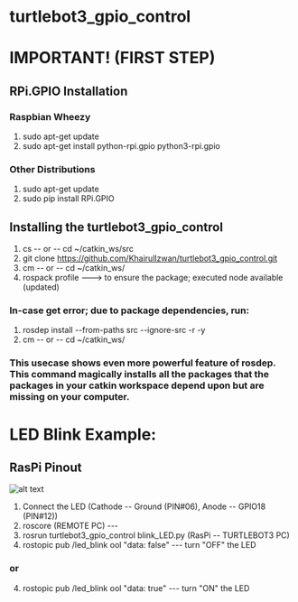 # turtlebot3_gpio_control

# IMPORTANT! (FIRST STEP)
##  RPi.GPIO Installation
### Raspbian Wheezy
1.  sudo apt-get update
2.  sudo apt-get install python-rpi.gpio python3-rpi.gpio

### Other Distributions
1.  sudo apt-get update
2.  sudo pip install RPi.GPIO

## Installing the turtlebot3_gpio_control
1.  cs -- or -- cd ~/catkin_ws/src
2.  git clone https://github.com/KhairulIzwan/turtlebot3_gpio_control.git
3.  cm -- or -- cd ~/catkin_ws/
4.  rospack profile ---> to ensure the package; executed node available (updated)

### In-case get error; due to package dependencies, run:
1.  rosdep install --from-paths src --ignore-src -r -y
2.  cm -- or -- cd ~/catkin_ws/ 
### This usecase shows even more powerful feature of rosdep. This command magically installs all the packages that the packages in your catkin workspace depend upon but are missing on your computer.


# LED Blink Example:
## RasPi Pinout
![alt text](https://cdn.sparkfun.com/assets/learn_tutorials/4/2/4/header_pinout.jpg)

1.  Connect the LED (Cathode -- Ground (PIN#06), Anode -- GPIO18 (PIN#12))
2.  roscore (REMOTE PC) ---
3.  rosrun turtlebot3_gpio_control blink_LED.py (RasPi -- TURTLEBOT3 PC)
4.  rostopic pub /led_blink ool "data: false" --- turn "OFF" the LED
### or
4.  rostopic pub /led_blink ool "data: true" --- turn "ON" the LED
